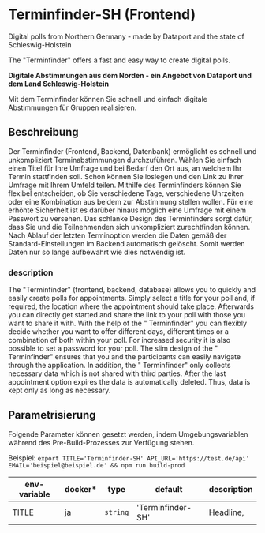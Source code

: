 # Terminfinder-SH (Frontend)

Digital polls from Northern Germany - made by Dataport and the state of Schleswig-Holstein

The "Terminfinder" offers a fast and easy way to create digital polls.

**Digitale Abstimmungen aus dem Norden - ein Angebot von Dataport und dem Land Schleswig-Holstein**

Mit dem Terminfinder können Sie schnell und einfach digitale Abstimmungen für Gruppen realisieren.

## Beschreibung

Der Terminfinder (Frontend, Backend, Datenbank) ermöglicht es schnell und unkompliziert Terminabstimmungen
durchzuführen. Wählen Sie einfach einen Titel für Ihre Umfrage und bei Bedarf den Ort aus, an welchem Ihr Termin
stattfinden soll. Schon können Sie loslegen und den Link zu Ihrer Umfrage mit Ihrem Umfeld teilen. Mithilfe des
Terminfinders können Sie flexibel entscheiden, ob Sie verschiedene Tage, verschiedene Uhrzeiten oder eine Kombination
aus beidem zur Abstimmung stellen wollen. Für eine erhöhte Sicherheit ist es darüber hinaus möglich eine Umfrage mit
einem Passwort zu versehen. Das schlanke Design des Terminfinders sorgt dafür, dass Sie und die Teilnehmenden sich
unkompliziert zurechtfinden können. Nach Ablauf der letzten Terminoption werden die Daten gemäß der
Standard-Einstellungen im Backend automatisch gelöscht. Somit werden Daten nur so lange aufbewahrt wie dies notwendig
ist.

### description

The "Terminfinder" (frontend, backend, database) allows you to quickly and easily create polls for appointments. Simply
select a title for your poll and, if required, the location where the appointment should take place. Afterwards you can
directly get started and share the link to your poll with those you want to share it with. With the help of the "
Terminfinder" you can flexibly decide whether you want to offer different days, different times or a combination of both
within your poll. For increased security it is also possible to set a password for your poll. The slim design of the "
Terminfinder" ensures that you and the participants can easily navigate through the application. In addition, the "
Terminfinder" only collects necessary data which is not shared with third parties. After the last appointment option
expires the data is automatically deleted. Thus, data is kept only as long as necessary.

## Parametrisierung

Folgende Parameter können gesetzt werden, indem Umgebungsvariablen während des Pre-Build-Prozesses zur Verfügung stehen.

Beispiel: ```export TITLE='Terminfinder-SH' API_URL='https://test.de/api' EMAIL='beispiel@beispiel.de' && npm run build-prod```

| env-variable                     | docker* | type                     | default                                | description                                                           |
|----------------------------------|---------|--------------------------|----------------------------------------|-----------------------------------------------------------------------|
| TITLE                            | ja      | `string`                 | 'Terminfinder-SH'                      | Headline, <title>                                                     |
| LOCALE                           | ja      | `'de-DE'` or `'en-EN'`   | `'de-DE'`                              | Initiale Sprache, bis User die Sprache ändert                         |
| ADDRESSING (used on german only) | ja      | `'du'` or `'sie'`        | `'du'`                                 | Wird der User geduzt oder gesiezt. Nicht vom User anpassbar.          |
| API_URL                          | ja      | `string` (url)           | `window.location.origin + '/api'`      | URL des Backends. Bei keinem Wert wird die aktuelle URL verwendet     |
| PRODUCTION                       | -       | `boolean`                | `true`                                 | Flag für Angular, Log-Level, Timeout-Zeit für XHR                     |
| DOCKER                           | -       | `boolean`                | `false`                                | Sollen Parameter zum Start des Docker-Images angepasst werden können. |
| SURVEY_LINK_ADMIN                | -       | `string` (url)           | ''                                     | falls vorhanden, Link für Nutzerbefragung von Umfrage-Admins          |
| SURVEY_LINK_USER                 | -       | `string` (url)           | ''                                     | falls vorhanden, Link für Nutzerbefragung von Umfrage-Teilnehmenden   |
| EMAIL                            | -       | `string` (email address) | 'demo@example.com'                     | E-Mail-Adresse des First-Level-Supports für Nutzende                  |
| CUSTOMER_ID                      | -       | `string` (uuid)          | '00000000-0000-0000-0000-000000000000' | Anwendung ist Mandantenfähig - Mandanten-ID                           |
| IMPRINT                          | -       | `string` (html)          | `<h2>Herausgeber</h2>...`              | Impressum - als `innerHTML`, string mit HTML-Tags                     |
| PRIVACY                          | -       | `string` (html)          | `<h2>privacy</h2>`                     | Datenschutzerklärung - als `innerHTML`, string mit HTML-Tags          |
| TOS                              | -       | `string` (html)          | `<h2>tos</h2>`                         | Nutzungsbedingungen - als `innerHTML`, string mit HTML-Tags           |
| ACCESSIBILITY                    | -       | `string` (html)          | `<h2>accessibility</h2>`               | Barrierefreiheitserklärung - als `innerHTML`, string mit HTML-Tags    |

*: Ist die Umgebungsvariable `DOCKER==='true'`, werden mit "ja" gekennzeichnete Parameter im kompiliertem Code mit
z.B. `@TITLE@` hinterlegt, um zur Laufzeit des Containers ersetzt zu werden. (docker-replace-parameters.sh)

## Development

### install and run

```bash
npm install
npm start
```

### build

```bash
npm install
npm run build-prod
# or
npm run build-test
```

compiling to directory `dist`

### automated tests

E2e integration tests with cypress `npm run cy-open-local`

### create sbom

```
npm run generate-bom
```
